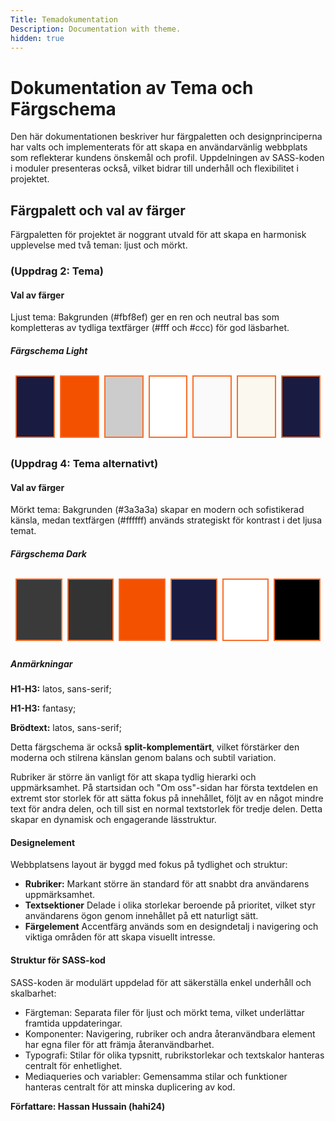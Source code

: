 ```yaml
---
Title: Temadokumentation
Description: Documentation with theme.
hidden: true
---
```


# Dokumentation av Tema och Färgschema
<p class="p1">
Den här dokumentationen beskriver hur färgpaletten och designprinciperna har valts och implementerats för att skapa en användarvänlig webbplats som reflekterar kundens önskemål och profil. Uppdelningen av SASS-koden i moduler presenteras också, vilket bidrar till underhåll och flexibilitet i projektet.
</p>



## Färgpalett och val av färger

<p class="p2">
Färgpaletten för projektet är noggrant utvald för att skapa en harmonisk upplevelse med två teman: ljust och mörkt.
</p>

### (Uppdrag 2: Tema)


####  Val av färger
Ljust tema: Bakgrunden (#fbf8ef) ger en ren och neutral bas som kompletteras av tydliga textfärger (#fff och #ccc) för god läsbarhet.
##### Färgschema Light 

<table style="border-spacing: 8px; border-collapse: separate">
<tr>
<td style="height: 100px; border: 2px solid #f96e2a; width: 100px; background-color: #1a1b41;
">
<td style="height: 100px; border: 2px solid #f96e2a; width: 100px; background-color: #f35000">
<td style="height: 100px; border: 2px solid #f96e2a; width: 100px; background-color: #ccc">
<td style="height: 100px; border: 2px solid #f96e2a; width: 100px; background-color: #FFFFFF">
<td style="height: 100px; border: 2px solid #f96e2a; width: 100px; background-color: #fafafa">
<td style="height: 100px; border: 2px solid #f96e2a; width: 100px; background-color: #fbf8ef">
<td style="height: 100px; border: 2px solid #f96e2a; width: 100px; background-color: #1a1b41">
</tr>
</table>

### (Uppdrag 4: Tema alternativt)
#### Val av färger
Mörkt tema: Bakgrunden (#3a3a3a) skapar en modern och sofistikerad känsla, medan textfärgen (#ffffff) används strategiskt för kontrast i det ljusa temat.
##### Färgschema Dark 

<table style="border-spacing: 8px; border-collapse: separate">
<tr>
<td style="height: 100px; border: 2px solid #f96e2a; width: 100px; background-color: #3a3a3a;
">
<td style="height: 100px; border: 2px solid #f96e2a; width: 100px; background-color: #333;
">
<td style="height: 100px; border: 2px solid #f96e2a; width: 100px; background-color: #f35000">
<td style="height: 100px; border: 2px solid #f96e2a; width: 100px; background-color: #1a1b41">
<td style="height: 100px; border: 2px solid #f96e2a; width: 100px; background-color: #FFFFFF">
<td style="height: 100px; border: 2px solid #f96e2a; width: 100px; background-color: #000000">
</tr>
</table>

##### Anmärkningar

**H1-H3:** latos, sans-serif;

**H1-H3:** fantasy;

**Brödtext:** latos, sans-serif;

Detta färgschema är också **split-komplementärt**, vilket förstärker den moderna och stilrena känslan genom balans och subtil variation.

Rubriker är större än vanligt för att skapa tydlig hierarki och uppmärksamhet. På startsidan och "Om oss"-sidan har första textdelen en extremt stor storlek för att sätta fokus på innehållet, följt av en något mindre text för andra delen, och till sist en normal textstorlek för tredje delen. Detta skapar en dynamisk och engagerande lässtruktur.

#### Designelement
Webbplatsens layout är byggd med fokus på tydlighet och struktur:
- **Rubriker:** Markant större än standard för att snabbt dra användarens uppmärksamhet.
- **Textsektioner** Delade i olika storlekar beroende på prioritet, vilket styr användarens ögon genom innehållet på ett naturligt sätt.
- **Färgelement** Accentfärg används som en designdetalj i navigering och viktiga områden för att skapa visuellt intresse.

#### Struktur för SASS-kod

SASS-koden är modulärt uppdelad för att säkerställa enkel underhåll och skalbarhet:
-  Färgteman: Separata filer för ljust och mörkt tema, vilket underlättar framtida uppdateringar.
- Komponenter: Navigering, rubriker och andra återanvändbara element har egna filer för att främja återanvändbarhet.
- Typografi: Stilar för olika typsnitt, rubrikstorlekar och textskalor hanteras centralt för enhetlighet.
- Mediaqueries och variabler: Gemensamma stilar och funktioner hanteras centralt för att minska duplicering av kod.

**Författare: Hassan Hussain (hahi24)**
